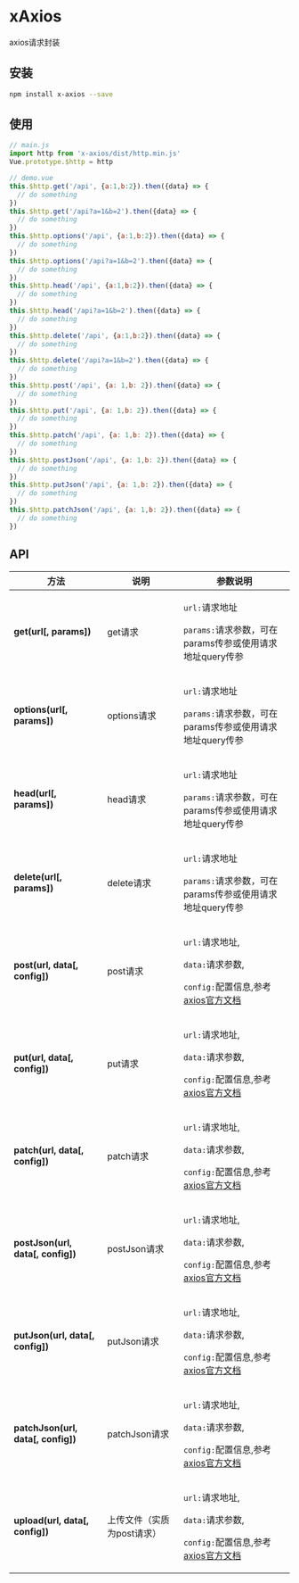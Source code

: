 # xAxios
axios请求封装

## 安装
```bash 
npm install x-axios --save
```

## 使用

```js
// main.js
import http from 'x-axios/dist/http.min.js'
Vue.prototype.$http = http
```

```js
// demo.vue
this.$http.get('/api', {a:1,b:2}).then({data} => {
  // do something
})
this.$http.get('/api?a=1&b=2').then({data} => {
  // do something
})
this.$http.options('/api', {a:1,b:2}).then({data} => {
  // do something
})
this.$http.options('/api?a=1&b=2').then({data} => {
  // do something
})
this.$http.head('/api', {a:1,b:2}).then({data} => {
  // do something
})
this.$http.head('/api?a=1&b=2').then({data} => {
  // do something
})
this.$http.delete('/api', {a:1,b:2}).then({data} => {
  // do something
})
this.$http.delete('/api?a=1&b=2').then({data} => {
  // do something
})
this.$http.post('/api', {a: 1,b: 2}).then({data} => {
  // do something
})
this.$http.put('/api', {a: 1,b: 2}).then({data} => {
  // do something
})
this.$http.patch('/api', {a: 1,b: 2}).then({data} => {
  // do something
})
this.$http.postJson('/api', {a: 1,b: 2}).then({data} => {
  // do something
})
this.$http.putJson('/api', {a: 1,b: 2}).then({data} => {
  // do something
})
this.$http.patchJson('/api', {a: 1,b: 2}).then({data} => {
  // do something
})

```

## API

方法 | 说明 | 参数说明
| -- | -- | -- |
| **get(url[, params])** | get请求 | <p>`url:`请求地址</p> <p>`params:`请求参数，可在params传参或使用请求地址query传参</p> |
| **options(url[, params])** | options请求 | <p>`url:`请求地址</p> <p>`params:`请求参数，可在params传参或使用请求地址query传参</p> |
| **head(url[, params])** | head请求 | <p>`url:`请求地址</p> <p>`params:`请求参数，可在params传参或使用请求地址query传参</p> |
| **delete(url[, params])** | delete请求 | <p>`url:`请求地址</p> <p>`params:`请求参数，可在params传参或使用请求地址query传参</p> |
| **post(url, data[, config])** | post请求 | <p>`url:`请求地址,</p> <p>`data:`请求参数,</p> <p>`config:`配置信息,参考[axios官方文档](https://github.com/axios/axios)</p> |
| **put(url, data[, config])** | put请求 | <p>`url:`请求地址,</p> <p>`data:`请求参数,</p> <p>`config:`配置信息,参考[axios官方文档](https://github.com/axios/axios)</p> |
| **patch(url, data[, config])** | patch请求 | <p>`url:`请求地址,</p> <p>`data:`请求参数,</p> <p>`config:`配置信息,参考[axios官方文档](https://github.com/axios/axios)</p> |
| **postJson(url, data[, config])** | postJson请求 | <p>`url:`请求地址,</p> <p>`data:`请求参数,</p> <p>`config:`配置信息,参考[axios官方文档](https://github.com/axios/axios)</p> |
| **putJson(url, data[, config])** | putJson请求 | <p>`url:`请求地址,</p> <p>`data:`请求参数,</p> <p>`config:`配置信息,参考[axios官方文档](https://github.com/axios/axios)</p> |
| **patchJson(url, data[, config])** | patchJson请求 | <p>`url:`请求地址,</p> <p>`data:`请求参数,</p> <p>`config:`配置信息,参考[axios官方文档](https://github.com/axios/axios)</p> |
| **upload(url, data[, config])** | 上传文件（实质为post请求） | <p>`url:`请求地址,</p> <p>`data:`请求参数,</p> <p>`config:`配置信息,参考[axios官方文档](https://github.com/axios/axios)</p> |

